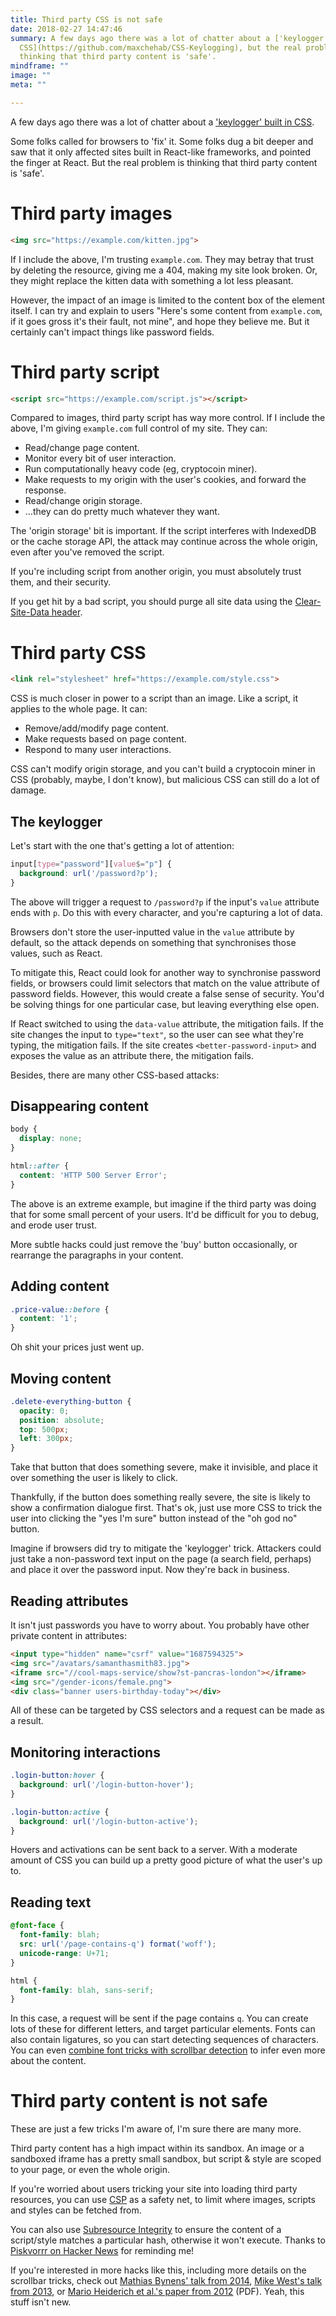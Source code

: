 ```yaml
---
title: Third party CSS is not safe
date: 2018-02-27 14:47:46
summary: A few days ago there was a lot of chatter about a ['keylogger' built in
  CSS](https://github.com/maxchehab/CSS-Keylogging), but the real problem is
  thinking that third party content is 'safe'.
mindframe: ""
image: ""
meta: ""

---
```


A few days ago there was a lot of chatter about a ['keylogger' built in CSS](https://github.com/maxchehab/CSS-Keylogging).

Some folks called for browsers to 'fix' it. Some folks dug a bit deeper and saw that it only affected sites built in React-like frameworks, and pointed the finger at React. But the real problem is thinking that third party content is 'safe'.

# Third party images

```html
<img src="https://example.com/kitten.jpg">
```

If I include the above, I'm trusting `example.com`. They may betray that trust by deleting the resource, giving me a 404, making my site look broken. Or, they might replace the kitten data with something a lot less pleasant.

However, the impact of an image is limited to the content box of the element itself. I can try and explain to users "Here's some content from `example.com`, if it goes gross it's their fault, not mine", and hope they believe me. But it certainly can't impact things like password fields.

# Third party script

```html
<script src="https://example.com/script.js"></script>
```

Compared to images, third party script has way more control. If I include the above, I'm giving `example.com` full control of my site. They can:

* Read/change page content.
* Monitor every bit of user interaction.
* Run computationally heavy code (eg, cryptocoin miner).
* Make requests to my origin with the user's cookies, and forward the response.
* Read/change origin storage.
* …they can do pretty much whatever they want.

The 'origin storage' bit is important. If the script interferes with IndexedDB or the cache storage API, the attack may continue across the whole origin, even after you've removed the script.

If you're including script from another origin, you must absolutely trust them, and their security.

If you get hit by a bad script, you should purge all site data using the [Clear-Site-Data header](https://w3c.github.io/webappsec-clear-site-data/).

# Third party CSS

```html
<link rel="stylesheet" href="https://example.com/style.css">
```

CSS is much closer in power to a script than an image. Like a script, it applies to the whole page. It can:

* Remove/add/modify page content.
* Make requests based on page content.
* Respond to many user interactions.

CSS can't modify origin storage, and you can't build a cryptocoin miner in CSS (probably, maybe, I don't know), but malicious CSS can still do a lot of damage.

## The keylogger

Let's start with the one that's getting a lot of attention:

```css
input[type="password"][value$="p"] {
  background: url('/password?p');
}
```

The above will trigger a request to `/password?p` if the input's `value` attribute ends with `p`. Do this with every character, and you're capturing a lot of data.

Browsers don't store the user-inputted value in the `value` attribute by default, so the attack depends on something that synchronises those values, such as React.

To mitigate this, React could look for another way to synchronise password fields, or browsers could limit selectors that match on the value attribute of password fields. However, this would create a false sense of security. You'd be solving things for one particular case, but leaving everything else open.

If React switched to using the `data-value` attribute, the mitigation fails. If the site changes the input to `type="text"`, so the user can see what they're typing, the mitigation fails. If the site creates `<better-password-input>` and exposes the value as an attribute there, the mitigation fails.

Besides, there are many other CSS-based attacks:

## Disappearing content

```css
body {
  display: none;
}

html::after {
  content: 'HTTP 500 Server Error';
}
```

The above is an extreme example, but imagine if the third party was doing that for some small percent of your users. It'd be difficult for you to debug, and erode user trust.

More subtle hacks could just remove the 'buy' button occasionally, or rearrange the paragraphs in your content.

## Adding content

```css
.price-value::before {
  content: '1';
}
```

Oh shit your prices just went up.

## Moving content

```css
.delete-everything-button {
  opacity: 0;
  position: absolute;
  top: 500px;
  left: 300px;
}
```

Take that button that does something severe, make it invisible, and place it over something the user is likely to click.

Thankfully, if the button does something really severe, the site is likely to show a confirmation dialogue first. That's ok, just use more CSS to trick the user into clicking the "yes I'm sure" button instead of the "oh god no" button.

Imagine if browsers did try to mitigate the 'keylogger' trick. Attackers could just take a non-password text input on the page (a search field, perhaps) and place it over the password input. Now they're back in business.

## Reading attributes

It isn't just passwords you have to worry about. You probably have other private content in attributes:

```html
<input type="hidden" name="csrf" value="1687594325">
<img src="/avatars/samanthasmith83.jpg">
<iframe src="//cool-maps-service/show?st-pancras-london"></iframe>
<img src="/gender-icons/female.png">
<div class="banner users-birthday-today"></div>
```

All of these can be targeted by CSS selectors and a request can be made as a result.

## Monitoring interactions

```css
.login-button:hover {
  background: url('/login-button-hover');
}

.login-button:active {
  background: url('/login-button-active');
}
```

Hovers and activations can be sent back to a server. With a moderate amount of CSS you can build up a pretty good picture of what the user's up to.

## Reading text

```css
@font-face {
  font-family: blah;
  src: url('/page-contains-q') format('woff');
  unicode-range: U+71;
}

html {
  font-family: blah, sans-serif;
}
```

In this case, a request will be sent if the page contains `q`. You can create lots of these for different letters, and target particular elements. Fonts can also contain ligatures, so you can start detecting sequences of characters. You can even [combine font tricks with scrollbar detection](https://gist.github.com/securityMB/d9e84bd3c7c245895360808360b9dc4e) to infer even more about the content.

# Third party content is not safe

These are just a few tricks I'm aware of, I'm sure there are many more.

Third party content has a high impact within its sandbox. An image or a sandboxed iframe has a pretty small sandbox, but script & style are scoped to your page, or even the whole origin.

If you're worried about users tricking your site into loading third party resources, you can use [CSP](https://developer.mozilla.org/en-US/docs/Web/HTTP/CSP) as a safety net, to limit where images, scripts and styles can be fetched from.

You can also use [Subresource Integrity](https://developer.mozilla.org/en-US/docs/Web/Security/Subresource_Integrity) to ensure the content of a script/style matches a particular hash, otherwise it won't execute. Thanks to [Piskvorrr on Hacker News](https://news.ycombinator.com/item?id=16474151) for reminding me!

If you're interested in more hacks like this, including more details on the scrollbar tricks, check out [Mathias Bynens' talk from 2014](https://vimeo.com/100264064#t=1290s), [Mike West's talk from 2013](https://www.youtube.com/watch?v=eb3suf4REyI), or [Mario Heiderich et al.'s paper from 2012](http://www.nds.rub.de/media/emma/veroeffentlichungen/2012/08/16/scriptlessAttacks-ccs2012.pdf) (PDF). Yeah, this stuff isn't new.
